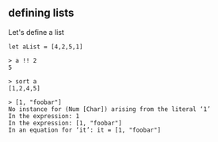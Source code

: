 ##  defining lists

Let's define a list

    let aList = [4,2,5,1]

    > a !! 2
    5

    > sort a
    [1,2,4,5]

    > [1, "foobar"]
	No instance for (Num [Char]) arising from the literal ‘1’
	In the expression: 1
	In the expression: [1, "foobar"]
	In an equation for ‘it’: it = [1, "foobar"]


